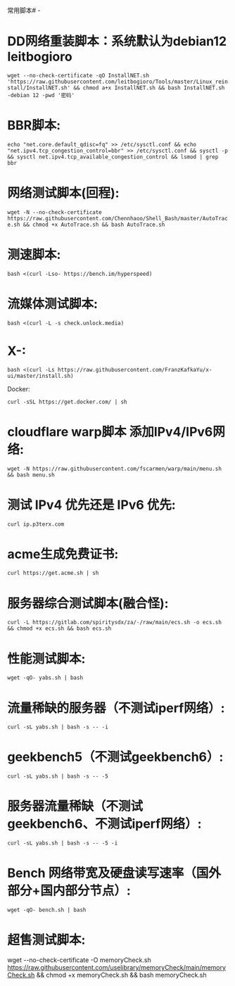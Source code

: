 常用脚本# -

# **DD网络重装脚本：系统默认为debian12  leitbogioro**

`wget --no-check-certificate -qO InstallNET.sh 'https://raw.githubusercontent.com/leitbogioro/Tools/master/Linux_reinstall/InstallNET.sh' && chmod a+x InstallNET.sh && bash InstallNET.sh -debian 12 -pwd '密码'`

# **BBR脚本:**

`echo "net.core.default_qdisc=fq" >> /etc/sysctl.conf && echo "net.ipv4.tcp_congestion_control=bbr" >> /etc/sysctl.conf && sysctl -p && sysctl net.ipv4.tcp_available_congestion_control && lsmod | grep bbr`

# **网络测试脚本(回程):**

`wget -N --no-check-certificate https://raw.githubusercontent.com/Chennhaoo/Shell_Bash/master/AutoTrace.sh && chmod +x AutoTrace.sh && bash AutoTrace.sh`

# **测速脚本:**

`bash <(curl -Lso- https://bench.im/hyperspeed)`

# **流媒体测试脚本:**

`bash <(curl -L -s check.unlock.media)`

# **X-:**

`bash <(curl -Ls https://raw.githubusercontent.com/FranzKafkaYu/x-ui/master/install.sh)`

Docker:

`curl -sSL https://get.docker.com/ | sh`

# **cloudflare warp脚本 添加IPv4/IPv6网络:**

`wget -N https://raw.githubusercontent.com/fscarmen/warp/main/menu.sh && bash menu.sh`

# **测试 IPv4 优先还是 IPv6 优先:**

`curl ip.p3terx.com`

# **acme生成免费证书:**

`curl https://get.acme.sh | sh`

# **服务器综合测试脚本(融合怪):**

`curl -L https://gitlab.com/spiritysdx/za/-/raw/main/ecs.sh -o ecs.sh && chmod +x ecs.sh && bash ecs.sh`

# **性能测试脚本:**

`wget -qO- yabs.sh | bash`

# **流量稀缺的服务器（不测试iperf网络）**:

`curl -sL yabs.sh | bash -s -- -i`

# **geekbench5（不测试geekbench6）:**

`curl -sL yabs.sh | bash -s -- -5`

# **服务器流量稀缺（不测试geekbench6、不测试iperf网络）:**

`curl -sL yabs.sh | bash -s -- -5 -i`

# **Bench 网络带宽及硬盘读写速率（国外部分+国内部分节点）:**

`wget -qO- bench.sh | bash`

# **超售测试脚本:**

wget --no-check-certificate -O memoryCheck.sh https://raw.githubusercontent.com/uselibrary/memoryCheck/main/memoryCheck.sh && chmod +x memoryCheck.sh && bash memoryCheck.sh
